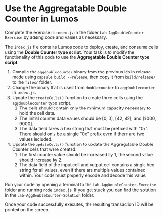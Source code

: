 # Use the Aggregatable Double Counter in Lumos

Complete the exercise in `index.js` in the folder `Lab-AggDoubleCounter-Exercise` by adding code and values as necessary.

The `index.js` file contains Lumos code to deploy, create, and consume cells using the **Double Counter type script**. Your task is to modify the functionality of this code to use the **Aggregatable Double Counter type script**.

1. Compile the `aggdoublecounter` binary from the previous lab in release mode using `capsule build --release`, then copy it from `build/release/` to the `files/` folder. 
2. Change the binary that is used from `doublecounter` to `aggdoublecounter` in `index.js`.
3. Update the `createCells()` function to create three cells using the `aggdoublecounter` type script.
   1. The cells should contain only the minimum capacity necessary to hold the cell data.
   2. The initial counter data values should be \[0, 0\], \[42, 42\], and \[9000, 9000\].
   3. The data field takes a hex string that must be prefixed with "0x". There should only be a single "0x" prefix even if there are two values included.
4. Update the `updateCells()` function to update the Aggregatable Double Counter cells that were created.
   1. The first counter value should be increased by 1, the second value should increase by 2.
   2. The data field of the input cell and output cell contains a single hex string for all values, even if there are multiple values contained within. Your code must properly encode and decode this value. 

Run your code by opening a terminal to the `Lab-AggDoubleCounter-Exercise` folder and running `node index.js`. If you get stuck you can find the solution in the `Lab-AggDoubleCounter-Solution` folder.

Once your code successfully executes, the resulting transaction ID will be printed on the screen.

